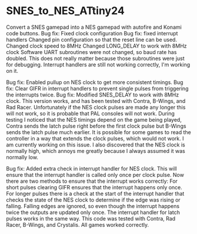 # SNES_to_NES_ATtiny24
Convert a SNES gamepad into a NES gamepad with autofire and Konami code buttons.
Bug fix: Fixed clock configuration
Bug fix: fixed interrupt handlers
Changed pin configuration so that the reset line can be used.
Changed clock speed to 8MHz
Changed LONG_DELAY to work with 8MHz clock
Software UART subroutines were not changed, so baud rate has doubled. This does not really matter because those subroutines were just for debugging.
Interrupt handlers are still not working correctly, I'm working on it.

Bug fix: Enabled pullup on NES clock to get more consistent timings.
Bug fix: Clear GIFR in interrupt handlers to prevent single pulses from triggering the interrupts twice.
Bug fix: Modified SNES_DELAY to work with 8MHz clock.
This version works, and has been tested with Contra, B-Wings, and Rad Racer. Unfortunately if the NES clock pulses are made any longer this will not work, so it is probable that PAL consoles will not work.
During testing I noticed that the NES timings depend on the game being played, Contra sends the latch pulse right before the first clock pulse but B-Wings sends the latch pulse much earlier.
It is possible for some games to read the controller in a way that extends the clock pulses, which would not work. I am currently working on this issue.
I also discovered that the NES clock is normally high, which annoys me greatly because I always assumed it was normally low.

Bug fix: Added extra check in interrupt handler for NES clock. This will ensure that the interrupt handler is called only once per clock pulse.
Now there are two methods to ensure that the interrupt works correctly: For short pulses clearing GIFR ensures that the interrupt happens only once.
For longer pulses there is a check at the start of the interrupt handler that checks the state of the NES clock to determine if the edge was rising or falling. Falling edges are ignored, so even though the interrupt happens twice the outputs are updated only once.
The interrupt handler for latch pulses works in the same way. This code was tested with Contra, Rad Racer, B-Wings, and Crystalis. All games worked correctly.